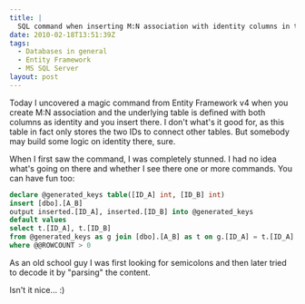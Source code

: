 ```yaml
---
title: |
  SQL command when inserting M:N association with identity columns in the underlying table
date: 2010-02-18T13:51:39Z
tags:
  - Databases in general
  - Entity Framework
  - MS SQL Server
layout: post
---
```

Today I uncovered a magic command from Entity Framework v4 when you create M:N association and the underlying table is defined with both columns as identity and you insert there. I don't what's it good for, as this table in fact only stores the two IDs to connect other tables. But somebody may build some logic on identity there, sure.

When I first saw the command, I was completely stunned. I had no idea what's going on there and whether I see there one or more commands. You can have fun too:

```sql
declare @generated_keys table([ID_A] int, [ID_B] int)
insert [dbo].[A_B]
output inserted.[ID_A], inserted.[ID_B] into @generated_keys
default values
select t.[ID_A], t.[ID_B]
from @generated_keys as g join [dbo].[A_B] as t on g.[ID_A] = t.[ID_A] and g.[ID_B] = t.[ID_B]
where @@ROWCOUNT > 0
```

As an old school guy I was first looking for semicolons and then later tried to decode it by "parsing" the content.

Isn't it nice... :)